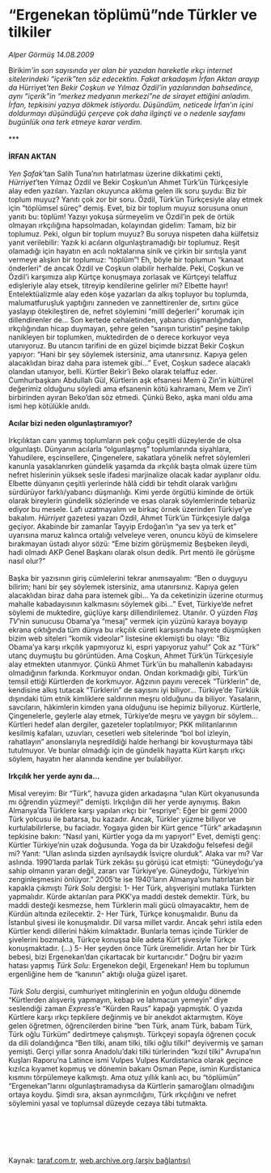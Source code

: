 # “Ergenekan töplümü”nde Türkler ve tilkiler

*Alper Görmüş 14.08.2009*

<div class="taraf_structure_2col_1zq">
<div class="margen_n">



 <p>Birikim<i>’in son sayısında yer alan bir yazıdan hareketle ırkçı internet sitelerindeki “içerik”ten söz edecektim. Fakat arkadaşım İrfan Aktan arayıp da </i>Hürriyet<i>’ten Bekir Coşkun ve Yılmaz Özdil’in yazılarından bahsedince, aynı “içerik”in “merkez medyanın merkezi”ne de sirayet ettiğini anladım. İrfan, tepkisini yazıya dökmek istiyordu. Düşündüm, neticede İrfan’ın içini doldurmayı düşündüğü çerçeve çok daha ilginçti ve o nedenle sayfamı bugünlük ona terk etmeye karar verdim.</i> <br/><br/>***<i></i> <b><br/><br/>İRFAN AKTAN</b> <i><br/><br/>Yen Şafak</i>’tan Salih Tuna’nın hatırlatması üzerine dikkatimi çekti, <i>Hürriyet</i>’ten Yılmaz Özdil ve Bekir Coşkun’un Ahmet Türk’ün Türkçesiyle alay eden yazıları. Yazıları okuyunca aklıma gelen ilk soru şuydu: Biz bir toplum muyuz? Yanıtı çok zor bir soru. Özdil, Türk’ün Türkçesiyle alay etmek için “töplümsel süreç” demiş. Evet, biz bir toplum muyuz sorusuna onun yanıtı bu: töplüm! Yazıyı yokuşa sürmeyelim ve Özdil’in pek de örtük olmayan ırkçılığına hapsolmadan, kolayından gidelim: Tamam, biz bir toplumuz. Peki, olgun bir toplum muyuz? Bu soruya nispeten daha külfetsiz yanıt verilebilir: Yazık ki acıların olgunlaştıramadığı bir toplumuz. Reşit olamadığı için hayatın en acılı noktalarına sinik ve çirkin bir sırıtışla yanıt vermeye alışkın bir toplumuz: “töplüm”! Eh, böyle bir toplumun “kanaat önderleri” de ancak Özdil ve Coşkun olabilir herhalde. Peki, Coşkun ve Özdil’i karşımıza alıp Kürtçe konuşmaya zorlasak ve Kürtçeyi telaffuz edişleriyle alay etsek, titreyip kendilerine gelirler mi? Elbette hayır! Entelektüalizmle alay eden köşe yazarları da alkış topluyor bu toplumda, malumatfuruşluk yaptığını zanneden ve zannettirenler de, sırtını güce yaslayıp ötekileştiren de, nefret söylemini “millî değerleri” korumak için dillendirenler de... Son kertede cehaletinden, yabancı düşmanlığından, ırkçılığından hicap duymayan, şehre gelen “sarışın turistin” peşine takılıp nanikleyen bir toplumken, muktedirden de o derece korkuyor veya utanıyoruz. Bu utancın tarifini de en güzel biçimde bizzat Bekir Coşkun yapıyor: “Hani bir şey söylemek istersiniz, ama utanırsınız. Kapıya gelen alacaklıdan biraz daha para istemek gibi...” Evet, Coşkun sadece alacaklı olandan utanıyor, belli. Kürtler Bekir’i Beko olarak telaffuz eder. Cumhurbaşkanı Abdullah Gül, Kürtlerin aşk efsanesi Mem û Zin’in kültürel değerimiz olduğunu söyledi ama efsanenin kötü kahramanı, Mem ve Zin’i birbirinden ayıran Beko’dan söz etmedi. Çünkü Beko, aşka mani oldu ama ismi hep kötülükle anıldı.   <b><br/><br/>Acılar bizi neden olgunlaştıramıyor?</b>   <br/><br/>Irkçılıktan canı yanmış toplumların pek çoğu çeşitli düzeylerde de olsa olgunlaştı. Dünyanın acılarla “olgunlaşmış” toplumlarında siyahlara, Yahudilere, eşcinsellere, Çingenelere, sakatlara yönelik nefret söylemleri kanunla yasaklanırken gündelik yaşamda da ırkçılık başta olmak üzere tüm nefret hislerinin yüksek sesle ifadesi marjinalize olacak kadar ayıplanır oldu. Elbette dünyanın çeşitli yerlerinde hâlâ ciddi bir tehdit olarak varlığını sürdürüyor farklı/yabancı düşmanlığı. Kimi yerde örgütlü kiminde de örtük olarak bireylerin gündelik sözlerinde ve esas olarak söylemlerinde tebarüz ediyor bu mesele. Lafı uzatmayalım ve birkaç örnek üzerinden Türkiye’ye bakalım. <i>Hürriyet</i> gazetesi yazarı Özdil, Ahmet Türk’ün Türkçesiyle dalga geçiyor. Akabinde bir zamanlar Tayyip Erdoğan’ın “ya sev ya terk et” uyarısına maruz kalınca ortalığı velveleye veren, onuncu köyü de kimselere bırakmayan üstadı alıyor sözü: “Eme bizim görüşmemiz Beşbeken ileydi, hadi olmadı AKP Genel Başkanı olarak olsun dedik. Pırt mentö ile görüşme nasıl olur?” <br/><br/>Başka bir yazısının giriş cümlelerini tekrar anımsayalım: “Ben o duyguyu bilirim; hani bir şey söylemek istersiniz, ama utanırsınız. Kapıya gelen alacaklıdan biraz daha para istemek gibi... Ya da ceketinizin üzerine oturmuş mahalle kabadayısının kalkmasını söylemek gibi...” Evet, Türkiye’de nefret söylemi de muktedire, güçlüye karşı dillendirilemez. Utanılır. O yüzden <i>Flaş TV</i>’nin sunucusu Obama’ya “mesaj” vermek için yüzünü karaya boyayıp ekrana çıktığında tüm dünya bu ırkçılık cüreti karşısında hayrete düşmüşken bizim web siteleri “komik videolar” listesine eklemişti bu olayı: “Biz Obama’ya karşı ırkçılık yapmıyoruz ki, espri yapıyoruz yahu!” Çok az “Türk” utanç duymuştu bu görüntüden. Ama Coşkun, Ahmet Türk’ün Türkçesiyle alay etmekten utanmıyor. Çünkü Ahmet Türk’ün bu mahallenin kabadayısı olmadığının farkında. Korkmuyor ondan. Ondan korkmadığı gibi, Türk’ün temsil ettiği Kürtlerden de korkmuyor. Ağzının payını verecek “Türklerin” de, kendisine alkış tutacak “Türklerin” de sayısını iyi biliyor... Türkiye’de Türklük dışındaki tüm etnik kimliklere saldırının meşru olduğunu da biliyor. Yasaların, savcıların, hâkimlerin kimden yana olduğunu ise hepimiz biliyoruz. Kürtlerle, Çingenelerle, geylerle alay etmek, Türkiye’de meşru ve yaygın bir söylem... Kürtleri hedef alan dergiler, gazeteler toplatılmıyor; PKK militanlarının kesilmiş kafaları, uzuvları, cesetleri web sitelerinde “bol bol izleyin, rahatlayın” anonslarıyla neşredildiği halde herhangi bir kovuşturmaya tâbi tutulmuyor. Ve bunlar olmadığı için de gündelik hayatta Kürt karşıtı ırkçı söylem, hayatın her alanında kendine yer bulabiliyor.   <b><br/><br/>Irkçılık her yerde aynı da...</b>   <br/><br/>Misal vereyim: Bir “Türk”, havuza giden arkadaşına “ulan Kürt okyanusunda mı öğrendin yüzmeyi!” demişti. Irkçılığın dili her yerde aynıymış. Bakın Almanya’da Türklere karşı yapılan ırkçı bir “espriye”: Eğer bir gemi 2000 Türk yolcusu ile batarsa, bu kazadır. Ancak, Türkler yüzme biliyor ve kurtulabilirlerse, bu faciadır. Yogaya giden bir Kürt gence “Türk” arkadaşının tepkisine bakın: “Nasıl yani, Kürtler yoga da mı yapıyor!” Evet, demişti genç: Kürtler Türkiye’nin uzak doğusunda. Yoga da bir Uzakdoğu felsefesi değil mi? Yanıt: “Ulan aslında sizden ayrılsaydık İsviçre olurduk”. Alaka var mı? Var aslında. 1990’larda parlak Türk zekâsı şu görüşü icat etmişti: “Güneydoğu’ya sahip olmanın yararı değil, zararı var Türkiye’ye. Güneydoğu, Türkiye’nin zenginleşmesini önlüyor.” 2005’te ise 1940’ların Almanya’sını hatırlatan bir kapakla çıkmıştı <i>Türk Solu</i> dergisi: 1- Her Türk, alışverişini mutlaka Türkten yapmalıdır. Kürde aktarılan para PKK’ya maddi destek demektir. Türk, bu maddi desteği kesmezse, hem Türklerin mali gücü olmayacaktır, hem de Kürdün altında ezilecektir. 2- Her Türk, Türkçe konuşmalıdır. Bunu da İstanbul şivesi ile konuşmalıdır. Dil varsa millet vardır. Ancak şehri istila eden Kürtler kendi dillerini hâkim kılmaktadır. Bunlarla temas içinde Türkler de şivelerini bozmakta, Türkçe konuşsa bile adeta Kürt şivesiyle Türkçe konuşmaktadır. (...) 5- Her şeyden önce Türk üremelidir. Artan her bir Türk bebesi, bizi Ergenekan’dan çıkartacak bir kurtarıcıdır.” Doğru bir yazım hatası yapmış <i>Türk Solu</i>: Ergenekon değil, Ergenekan! Hem bu toplumun ergenliğine hem de “kanının” aktığı oluğa güzel işaret.<br/><br/><i>Türk Solu</i> dergisi, cumhuriyet mitinglerinin en yoğun olduğu dönemde “Kürtlerden alışveriş yapmayın, kebap ve lahmacun yemeyin” diye seslendiği zaman <i>Express</i>’e “Kürden Raus” kapağı yapmıştık. O yazıda Kürtlere karşı ırkçı tepkilere değinmiş ve bir anekdot aktarmıştım. Köye gelen öğretmen, öğrencilerden birine “ben Türk, anam Türk, babam Türk, Türk oğlu Türküm” dedirtmeye çalışmıştı. Türkçeyi sopayla öğrenen çocuk da dili dolandığınca “Ben tilki, anam tilki, tilki oğlu tilki!” deyivermiş ve şamarı yemişti. Gerçi yıllar sonra Anadolu’daki tilki türlerinden “kızıl tilki” Avrupa’nın Kuşları Raporu’na Latince ismi Vulpes Vulpes Kurdistanica olarak geçince kızılca kıyamet kopmuş ve dönemin bakanı Osman Pepe, ismin Kurdistanica kısmını törpülemeye kalkmıştı. Ama otuz yıllık kanlı acı, bu “töplümün” “Ergenekan”larını olgunlaştıramadıysa da Kürtlerin şamaroğlanı olmadığını ortaya koydu. Şimdi sıra, aksan ayrımcılığını, Türk ırkçılığını ve nefret söylemini yasal ve toplumsal düzeyde cezaya tâbi tutmakta.</p>
<br/>
<br/>
<br/>



<br/>


<div id="taraf_not">
</div>

</div>


</div>

Kaynak: [taraf.com.tr](http://www.taraf.com.tr:80/makale/7111.htm), [web.archive.org (arşiv bağlantısı)](http://web.archive.org/web/20091231060715/http://www.taraf.com.tr:80/makale/7111.htm)
